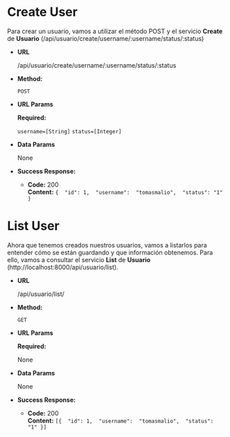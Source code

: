 
# Create User
Para crear un usuario, vamos a utilizar el método POST y el servicio **Create** de **Usuario** (/api/usuario/create/username/:username/status/:status)


* **URL**

  /api/usuario/create/username/:username/status/:status

* **Method:**

  `POST`
  
*  **URL Params**

   **Required:**
 
   `username=[String]`
   `status=[Integer]`

* **Data Params**

  None

* **Success Response:**

  * **Code:** 200 <br />
    **Content:** 
    `{ 
        "id": 1, 
        "username": 
        "tomasmalio", 
        "status": "1"
    }`

# List User
Ahora que tenemos creados nuestros usuarios, vamos a listarlos para entender cómo se están guardando y que información obtenemos. Para ello, vamos a consultar el servicio **List** de **Usuario** (http://localhost:8000/api/usuario/list).

* **URL**

  /api/usuario/list/

* **Method:**

  `GET`
  
*  **URL Params**

   **Required:**
 
   None

* **Data Params**

  None

* **Success Response:**

  * **Code:** 200 <br />
    **Content:** 
    `[{ 
        "id": 1, 
        "username": 
        "tomasmalio", 
        "status": "1"
    }]`
